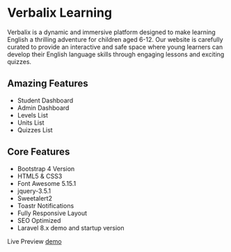 # Verbalix Learning

Verbalix is a dynamic and immersive platform designed to make learning English a thrilling adventure for children aged 6-12. Our website is carefully curated to provide an interactive and safe space where young learners can develop their English language skills through engaging lessons and exciting quizzes.

## Amazing Features
- Student Dashboard
- Admin Dashboard
- Levels List
- Units List
- Quizzes List

## Core Features

- Bootstrap 4 Version
- HTML5 & CSS3
- Font Awesome 5.15.1
- jquery-3.5.1
- Sweetalert2
- Toastr Notifications
- Fully Responsive Layout
- SEO Optimized
- Laravel 8.x demo and startup version

Live Preview [demo](https://verbalix.rf.gd/)
